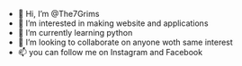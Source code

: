 - 👋 Hi, I’m @The7Grims
- 👀 I’m interested in making website and applications
- 🌱 I’m currently learning python
- 💞️ I’m looking to collaborate on anyone woth same interest
- 📫 you can follow me on Instagram and Facebook

<!---
The7Grims/The7Grims is a ✨ special ✨ repository because its `README.md` (this file) appears on your GitHub profile.
You can click the Preview link to take a look at your changes.
--->
